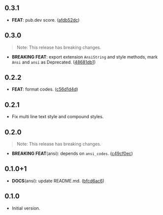 ## 0.3.1

 - **FEAT**: pub.dev score. ([afdb52dc](https://github.com/hyiso/ansi/commit/afdb52dcad6c26706a037d1ae62fade7fb6026c9))

## 0.3.0

> Note: This release has breaking changes.

 - **BREAKING** **FEAT**: export extension `AnsiString` and style methods, mark `Ansi` and `ansi` as Deprecated. ([48681db1](https://github.com/hyiso/ansi/commit/48681db1bc747b85a83a6cc13b8b49bd3665b3ec))

## 0.2.2

 - **FEAT**: format codes. ([c56d1d4d](https://github.com/hyiso/ansi/commit/c56d1d4d08a658743ba799b142a0f21298cab6c3))

## 0.2.1

 - Fix multi line text style and compound styles.

## 0.2.0

> Note: This release has breaking changes.

 - **BREAKING** **FEAT**(ansi): depends on `ansi_codes`. ([c49cf0ec](https://github.com/hyiso/ansi/commit/c49cf0ecbc576eff4ec84c704df4325286930495))

## 0.1.0+1

 - **DOCS**(ansi): update README.md. ([bfcd6ac6](https://github.com/hyiso/ansi/commit/bfcd6ac6a760ed0866f425fe6e2272d1c12daaf5))

## 0.1.0

- Initial version.

